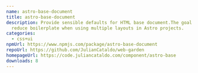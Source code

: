 ```yaml
---
name: astro-base-document
title: astro-base-document
description: Provide sensible defaults for HTML base document.The goal is to
  reduce boilerplate when using multiple layouts in Astro projects.
categories:
  - css+ui
npmUrl: https://www.npmjs.com/package/astro-base-document
repoUrl: https://github.com/JulianCataldo/web-garden
homepageUrl: https://code.juliancataldo.com/component/astro-base
downloads: 8
---
```

